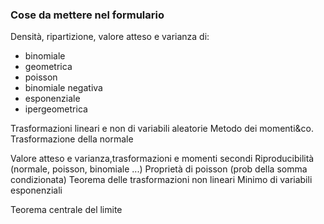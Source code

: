 ### Cose da mettere nel formulario
Densità, ripartizione, valore atteso e varianza di:
- binomiale
- geometrica
- poisson
- binomiale negativa
- esponenziale
- ipergeometrica

Trasformazioni lineari e non di variabili aleatorie
Metodo dei momenti&co.
Trasformazione della normale

Valore atteso e varianza,trasformazioni e momenti secondi
Riproducibilità (normale, poisson, binomiale ...)
Proprietà di poisson (prob della somma condizionata)
Teorema delle trasformazioni non lineari
Minimo di variabili esponenziali

Teorema centrale del limite